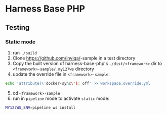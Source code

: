 # Harness Base PHP

## Testing

### Static mode

1. run `./build`
2. Clone https://github.com/inviqa/<framework>-sample in a test directory
3. Copy the built version of harness-base-php's ``./dist/<framework>`` dir to `<framework>-sample/.my127ws` directory
4. update the override file in `<framework>-sample`:
```bash
echo 'attribute(\'docker-sync\'): off' >> workspace.override.yml
```
5. cd `<framework>-sample`
6. run in `pipeline` mode to activate `static` mode:
```bash
MY127WS_ENV=pipeline ws install
```
